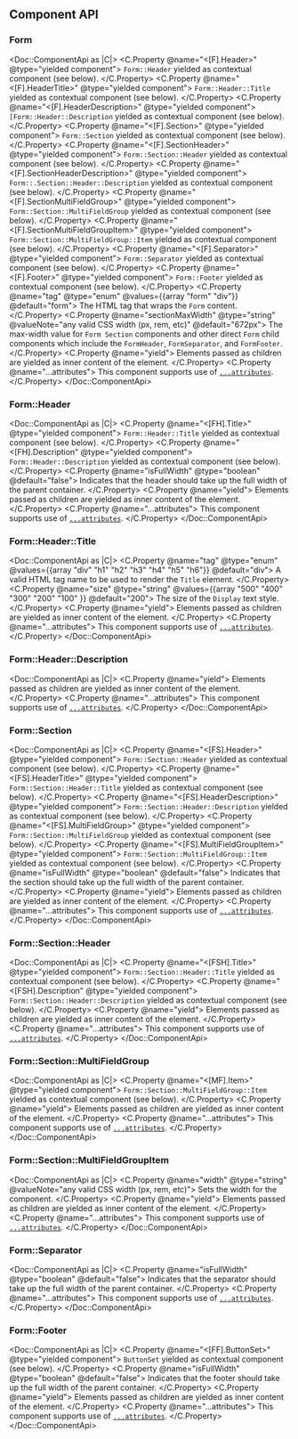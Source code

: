 ## Component API

### Form

<Doc::ComponentApi as |C|>
  <C.Property @name="<[F].Header>" @type="yielded component">
    `Form::Header` yielded as contextual component (see below).
  </C.Property>
  <C.Property @name="<[F].HeaderTitle>" @type="yielded component">
    `Form::Header::Title` yielded as contextual component (see below).
  </C.Property>
  <C.Property @name="<[F].HeaderDescription>" @type="yielded component">
    `[Form::Header::Description` yielded as contextual component (see below).
  </C.Property>
  <C.Property @name="<[F].Section>" @type="yielded component">
    `Form::Section` yielded as contextual component (see below).
  </C.Property>
  <C.Property @name="<[F].SectionHeader>" @type="yielded component">
    `Form::Section::Header` yielded as contextual component (see below).
  </C.Property>
  <C.Property @name="<[F].SectionHeaderDescription>" @type="yielded component">
    `Form::.Section::Header::Description` yielded as contextual component (see below).
  </C.Property>
  <C.Property @name="<[F].SectionMultiFieldGroup>" @type="yielded component">
    `Form::Section::MultiFieldGroup` yielded as contextual component (see below).
  </C.Property>
  <C.Property @name="<[F].SectionMultiFieldGroupItem>" @type="yielded component">
    `Form::Section::MultiFieldGroup::Item` yielded as contextual component (see below).
  </C.Property>
  <C.Property @name="<[F].Separator>" @type="yielded component">
    `Form::Separator` yielded as contextual component (see below).
  </C.Property>
  <C.Property @name="<[F].Footer>" @type="yielded component">
    `Form::Footer` yielded as contextual component (see below).
  </C.Property>
  <C.Property @name="tag" @type="enum" @values={{array "form" "div"}} @default="form">
    The HTML tag that wraps the `Form` content.
  </C.Property>
  <C.Property @name="sectionMaxWidth" @type="string" @valueNote="any valid CSS width (px, rem, etc)" @default="672px">
    The max-width value for `Form Section` components and other direct `Form` child components which include the `FormHeader`, `FormSeparator`, and `FormFooter`.
  </C.Property>
  <C.Property @name="yield">
    Elements passed as children are yielded as inner content of the element.
  </C.Property>
  <C.Property @name="...attributes">
    This component supports use of [`...attributes`](https://guides.emberjs.com/release/in-depth-topics/patterns-for-components/#toc_attribute-ordering).
  </C.Property>
</Doc::ComponentApi>

### Form::Header

<Doc::ComponentApi as |C|>
  <C.Property @name="<[FH].Title>" @type="yielded component">
    `Form::Header::Title` yielded as contextual component (see below).
  </C.Property>
  <C.Property @name="<[FH].Description" @type="yielded component">
    `Form::Header::Description` yielded as contextual component (see below).
  </C.Property>
  <C.Property @name="isFullWidth" @type="boolean" @default="false">
    Indicates that the header should take up the full width of the parent container.
  </C.Property>
  <C.Property @name="yield">
    Elements passed as children are yielded as inner content of the element.
  </C.Property>
  <C.Property @name="...attributes">
    This component supports use of [`...attributes`](https://guides.emberjs.com/release/in-depth-topics/patterns-for-components/#toc_attribute-ordering).
  </C.Property>
</Doc::ComponentApi>

### Form::Header::Title

<Doc::ComponentApi as |C|>
  <C.Property @name="tag" @type="enum" @values={{array "div" "h1" "h2" "h3" "h4" "h5" "h6"}} @default="div">
    A valid HTML tag name to be used to render the `Title` element.
  </C.Property>
  <C.Property @name="size" @type="string" @values={{array "500" "400" "300" "200" "100" }} @default="200">
    The size of the `Display` text style.
  </C.Property>
  <C.Property @name="yield">
    Elements passed as children are yielded as inner content of the element.
  </C.Property>
  <C.Property @name="...attributes">
    This component supports use of [`...attributes`](https://guides.emberjs.com/release/in-depth-topics/patterns-for-components/#toc_attribute-ordering).
  </C.Property>
</Doc::ComponentApi>

### Form::Header::Description

<Doc::ComponentApi as |C|>
  <C.Property @name="yield">
    Elements passed as children are yielded as inner content of the element.
  </C.Property>
  <C.Property @name="...attributes">
    This component supports use of [`...attributes`](https://guides.emberjs.com/release/in-depth-topics/patterns-for-components/#toc_attribute-ordering).
  </C.Property>
</Doc::ComponentApi>

### Form::Section

<Doc::ComponentApi as |C|>
  <C.Property @name="<[FS].Header>" @type="yielded component">
    `Form::Section::Header` yielded as contextual component (see below).
  </C.Property>
  <C.Property @name="<[FS].HeaderTitle>" @type="yielded component">
    `Form::Section::Header::Title` yielded as contextual component (see below).
  </C.Property>
  <C.Property @name="<[FS].HeaderDescription>" @type="yielded component">
    `Form::Section::Header::Description` yielded as contextual component (see below).
  </C.Property>
  <C.Property @name="<[FS].MultiFieldGroup>" @type="yielded component">
    `Form::Section::MultiFieldGroup` yielded as contextual component (see below).
  </C.Property>
  <C.Property @name="<[FS].MultiFieldGroupItem>" @type="yielded component">
    `Form::Section::MultiFieldGroup::Item` yielded as contextual component (see below).
  </C.Property>
  <C.Property @name="isFullWidth" @type="boolean" @default="false">
    Indicates that the section should take up the full width of the parent container.
  </C.Property>
  <C.Property @name="yield">
    Elements passed as children are yielded as inner content of the element.
  </C.Property>
  <C.Property @name="...attributes">
    This component supports use of [`...attributes`](https://guides.emberjs.com/release/in-depth-topics/patterns-for-components/#toc_attribute-ordering).
  </C.Property>
</Doc::ComponentApi>

### Form::Section::Header

<Doc::ComponentApi as |C|>
  <C.Property @name="<[FSH].Title>" @type="yielded component">
    `Form::Section::Header::Title` yielded as contextual component (see below).
  </C.Property>
  <C.Property @name="<[FSH].Description" @type="yielded component">
    `Form::Section::Header::Description` yielded as contextual component (see below).
  </C.Property>
  <C.Property @name="yield">
    Elements passed as children are yielded as inner content of the element.
  </C.Property>
  <C.Property @name="...attributes">
    This component supports use of [`...attributes`](https://guides.emberjs.com/release/in-depth-topics/patterns-for-components/#toc_attribute-ordering).
  </C.Property>
</Doc::ComponentApi>

### Form::Section::MultiFieldGroup

<Doc::ComponentApi as |C|>
  <C.Property @name="<[MF].Item>" @type="yielded component">
    `Form::Section::MultiFieldGroup::Item` yielded as contextual component (see below).
  </C.Property>
  <C.Property @name="yield">
    Elements passed as children are yielded as inner content of the element.
  </C.Property>
  <C.Property @name="...attributes">
    This component supports use of [`...attributes`](https://guides.emberjs.com/release/in-depth-topics/patterns-for-components/#toc_attribute-ordering).
  </C.Property>
</Doc::ComponentApi>

### Form::Section::MultiFieldGroupItem

<Doc::ComponentApi as |C|>
  <C.Property @name="width" @type="string" @valueNote="any valid CSS width (px, rem, etc)">
    Sets the width for the component.
  </C.Property>
  <C.Property @name="yield">
    Elements passed as children are yielded as inner content of the element.
  </C.Property>
  <C.Property @name="...attributes">
    This component supports use of [`...attributes`](https://guides.emberjs.com/release/in-depth-topics/patterns-for-components/#toc_attribute-ordering).
  </C.Property>
</Doc::ComponentApi>

### Form::Separator

<Doc::ComponentApi as |C|>
  <C.Property @name="isFullWidth" @type="boolean" @default="false">
    Indicates that the separator should take up the full width of the parent container.
  </C.Property>
  <C.Property @name="...attributes">
    This component supports use of [`...attributes`](https://guides.emberjs.com/release/in-depth-topics/patterns-for-components/#toc_attribute-ordering).
  </C.Property>
</Doc::ComponentApi>

### Form::Footer

<Doc::ComponentApi as |C|>
  <C.Property @name="<[FF].ButtonSet>" @type="yielded component">
    `ButtonSet` yielded as contextual component (see below).
  </C.Property>
  <C.Property @name="isFullWidth" @type="boolean" @default="false">
    Indicates that the footer should take up the full width of the parent container.
  </C.Property>
  <C.Property @name="yield">
    Elements passed as children are yielded as inner content of the element.
  </C.Property>
  <C.Property @name="...attributes">
    This component supports use of [`...attributes`](https://guides.emberjs.com/release/in-depth-topics/patterns-for-components/#toc_attribute-ordering).
  </C.Property>
</Doc::ComponentApi>
